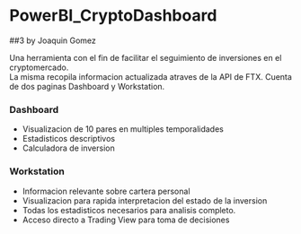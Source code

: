 # PowerBI_CryptoDashboard  
##3 by Joaquin Gomez

Una herramienta con el fin de facilitar el seguimiento de inversiones en el cryptomercado.  
La misma recopila informacion actualizada atraves de la API de FTX.
Cuenta de dos paginas Dashboard y Workstation.  
### Dashboard  
- Visualizacion de 10 pares en multiples temporalidades
- Estadisticos descriptivos
- Calculadora de inversion

### Workstation  
- Informacion relevante sobre cartera personal
- Visualizacion para rapida interpretacion del estado de la inversion
- Todas los estadisticos necesarios para analisis completo.
- Acceso directo a Trading View para toma de decisiones

